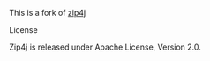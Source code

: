 This is a fork of [zip4j](http://www.lingala.net/zip4j/)

License

Zip4j is released under Apache License, Version 2.0.
